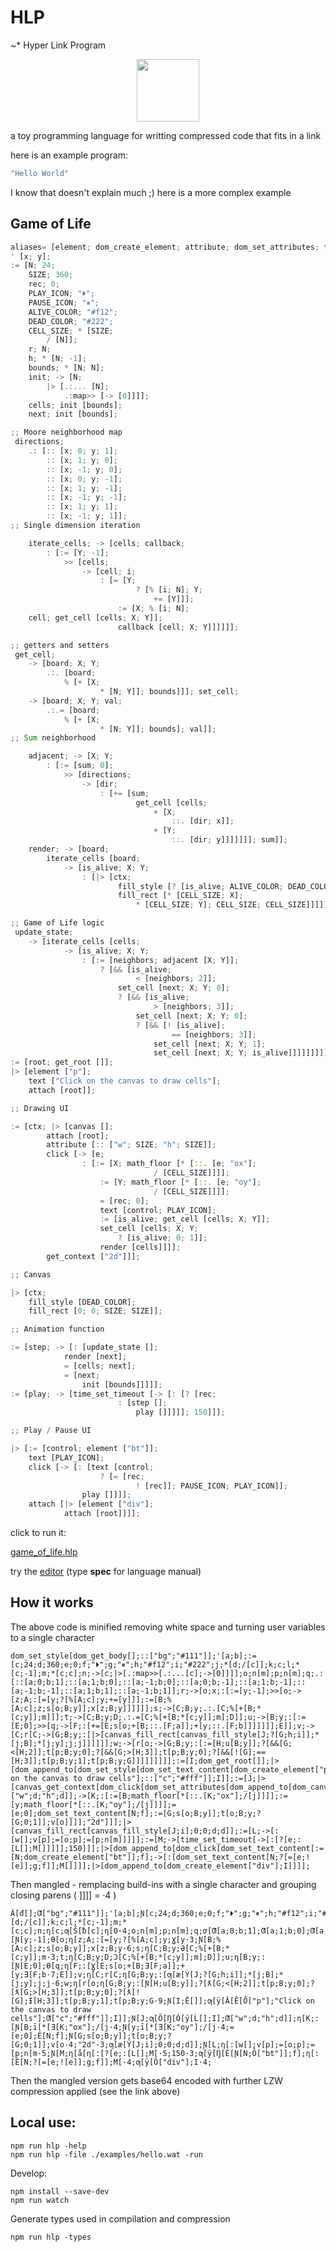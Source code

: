 # HLP

~\* Hyper Link Program

<p align="center">
<img width="100" src="./editor/assets/images/icon-512.png"/>
</p>
a toy programming language for writting compressed code that fits in a link

here is an example program:

```rs
"Hello World"
```

I know that doesn't explain much ;)
here is a more complex example

## Game of Life

```rs
aliases= [element; dom_create_element; attribute; dom_set_attributes; text; dom_set_text_content; attach; dom_append_to; style; dom_set_style; click; dom_click; get_root; dom_get_root; canvas; dom_canvas; get_context; canvas_get_context; fill_style; canvas_fill_style; fill_rect; canvas_fill_rect];
' [x; y];
:= [N; 24;
	SIZE; 360;
	rec; 0;
	PLAY_ICON; "⏵";
	PAUSE_ICON; "⏸";
	ALIVE_COLOR; "#f12";
	DEAD_COLOR; "#222";
	CELL_SIZE; * [SIZE;
		/ [N]];
	r; N;
	h; * [N; -1];
	bounds; * [N; N];
	init; -> [N;
		|> [.:... [N];
			.:map>> [-> [0]]]];
	cells; init [bounds];
	next; init [bounds];

;; Moore neighborhood map
 directions;
	.: [:: [x; 0; y; 1];
		:: [x; 1; y; 0];
		:: [x; -1; y; 0];
		:: [x; 0; y; -1];
		:: [x; 1; y; -1];
		:: [x; -1; y; -1];
		:: [x; 1; y; 1];
		:: [x; -1; y; 1]];
;; Single dimension iteration

	iterate_cells; -> [cells; callback;
		: [:= [Y; -1];
			>> [cells;
				-> [cell; i;
					: [= [Y;
							? [% [i; N]; Y;
								+= [Y]]];
						:= [X; % [i; N];
	cell; get_cell [cells; X; Y]];
						callback [cell; X; Y]]]]]];

;; getters and setters
 get_cell;
	-> [board; X; Y;
		.:. [board;
			% [+ [X;
					* [N; Y]]; bounds]]]; set_cell;
	-> [board; X; Y; val;
		.:.= [board;
			% [+ [X;
					* [N; Y]]; bounds]; val]];
;; Sum neighborhood

	adjacent; -> [X; Y;
		: [:= [sum; 0];
			>> [directions;
				-> [dir;
					: [+= [sum;
							get_cell [cells;
								+ [X;
									::. [dir; x]];
								+ [Y;
									::. [dir; y]]]]]]]; sum]];
	render; -> [board;
		iterate_cells [board;
			-> [is_alive; X; Y;
				: [|> [ctx;
						fill_style [? [is_alive; ALIVE_COLOR; DEAD_COLOR]];
						fill_rect [* [CELL_SIZE; X];
							* [CELL_SIZE; Y]; CELL_SIZE; CELL_SIZE]]]]]];

;; Game of Life logic
 update_state;
	-> [iterate_cells [cells;
			-> [is_alive; X; Y;
				: [:= [neighbors; adjacent [X; Y]];
					? [&& [is_alive;
							< [neighbors; 2]];
						set_cell [next; X; Y; 0];
						? [&& [is_alive;
								> [neighbors; 3]];
							set_cell [next; X; Y; 0];
							? [&& [! [is_alive];
									== [neighbors; 3]];
								set_cell [next; X; Y; 1];
								set_cell [next; X; Y; is_alive]]]]]]]]];
:= [root; get_root []];
|> [element ["p"];
	text ["Click on the canvas to draw cells"];
	attach [root]];

;; Drawing UI

:= [ctx; |> [canvas [];
		attach [root];
		attribute [:: ["w"; SIZE; "h"; SIZE]];
		click [-> [e;
				: [:= [X; math_floor [* [::. [e; "ox"];
								/ [CELL_SIZE]]]];
					:= [Y; math_floor [* [::. [e; "oy"];
								/ [CELL_SIZE]]]];
					= [rec; 0];
					text [control; PLAY_ICON];
					:= [is_alive; get_cell [cells; X; Y]];
					set_cell [cells; X; Y;
						? [is_alive; 0; 1]];
					render [cells]]]];
		get_context ["2d"]]];

;; Canvas

|> [ctx;
	fill_style [DEAD_COLOR];
	fill_rect [0; 0; SIZE; SIZE]];

;; Animation function

:= [step; -> [: [update_state [];
			render [next];
			= [cells; next];
			= [next;
				init [bounds]]]]];
:= [play; -> [time_set_timeout [-> [: [? [rec;
						: [step [];
							play []]]]]; 150]]];

;; Play / Pause UI

|> [:= [control; element ["bt"]];
	text [PLAY_ICON];
	click [-> [: [text [control;
					? [= [rec;
							! [rec]]; PAUSE_ICON; PLAY_ICON]];
				play []]]];
	attach [|> [element ["div"];
			attach [root]]]];
```

click to run it:

[game_of_life.hlp](https://at-290690.github.io/hlp?l=J1thO2JdO8adW2M7MjQ7ZDszNjA7ZTswO2Y7IuKPtSI7Z8QIuCI7aDsiI2YxMiI7aTsiIzIyMiI7ajsqW2Q7L1tjXV07aztjO2w7KltjOy0xXTttxQpjXTtuO8aeW2M7xqNbxaBbxoBbY13EETDCtzQ7bztuW21dO3DGB3E7xqFbxqJbYTswO2I7MV07xQwxO2I7MMcMLcwNxCXEackmyQ3FJ80bzRoxXV07cuQAhG87eDs6W8adW3nGLp9bb8QXejtBOzpbPVt5Oz9bJVtB5ADEeTvGlFt5wrcz5AElQjvHFno7c1tvO0I7eV1dO3hbesQKwrc2O3PERUPEDjvGj1tDOyVbK1tC5QEOxCltxEZ0yiNEO8aG0iVdO0RdXTt1xCfEJeUApkXlAPufW3HEFkbEFJRbReUAg8Q7xo5bRjthXV07K1t5xg1iwrc3O0VdXTt2xm5yW0PECUfFdzpbxqNbw6Zbw51bSjs%2FW0c7aDtpXV07KltqO0LGB3ldO2o7auQA0XfEN3LmAR3JPp1bSDt15ACdXV07P1vGm1tHOzxbSDsyXV07dFtwxSYwyRo%2BW0g7M9MaIVtHXTvGl88eMcoLR8K3OeQBdEk7xJJbXV3kAkbDv1vDilvDlFsicCJdOyJDbGljayBvbiB0aGUgY2FudmFzIHRvIGRyYXcgY2VsbHMiXTtJxDrkAOnEP5ZbxYpbw5PESMS5W8Qd5AIcInciO2Q7ImgiO2TELZ5bS%2BYA5UI7xKtbKlvGjltLOyJveCJdOy9bauQCvOUCN8wcecocPVtl5ADjw4pbTjtmxXtH6wIrdMYK5QF2MOUCjnZbb8Q3IjJkIuUCZOoBmmldOzA7MDtk5gCWnVtM5ACbOlt3W8Q1cF07PVtvO8UH5QNEwrc1xCVNxCXDpVvFKz9bZTs6W0xbXTtNW8QgMTUwyGS%2F5QEKiuQA50475AFRYnQiXV3lALLEOuUAvz9b5ADNIVtlXV07ZztmXcZHNMdAxDVkaXbkAWPEFQ%3D%3D)

try the [editor](https://at-290690.github.io/hlp/editor)
(type **spec** for language manual)

## How it works

The above code is minified removing white space and turning user variables to a single character

```
dom_set_style[dom_get_body[];::["bg";"#111"]];'[a;b];:=[c;24;d;360;e;0;f;"⏵";g;"⏸";h;"#f12";i;"#222";j;*[d;/[c]];k;c;l;*[c;-1];m;*[c;c];n;->[c;|>[.:map>>[.:...[c];->[0]]]];o;n[m];p;n[m];q;.:[::[a;0;b;1];::[a;1;b;0];::[a;-1;b;0];::[a;0;b;-1];::[a;1;b;-1];::[a;-1;b;-1];::[a;1;b;1];::[a;-1;b;1]];r;->[o;x;:[:=[y;-1];>>[o;->[z;A;:[=[y;?[%[A;c];y;+=[y]]];:=[B;%[A;c];z;s[o;B;y]];x[z;B;y]]]]]];s;->[C;B;y;.:.[C;%[+[B;*[c;y]];m]]];t;->[C;B;y;D;.:.=[C;%[+[B;*[c;y]];m];D]];u;->[B;y;:[:=[E;0];>>[q;->[F;:[+=[E;s[o;+[B;::.[F;a]];+[y;::.[F;b]]]]]]];E]];v;->[C;r[C;->[G;B;y;:[|>[canvas_fill_rect[canvas_fill_style[J;?[G;h;i]];*[j;B];*[j;y];j;j]]]]]];w;->[r[o;->[G;B;y;:[:=[H;u[B;y]];?[&&[G;<[H;2]];t[p;B;y;0];?[&&[G;>[H;3]];t[p;B;y;0];?[&&[![G];==[H;3]];t[p;B;y;1];t[p;B;y;G]]]]]]]]];:=[I;dom_get_root[]];|>[dom_append_to[dom_set_style[dom_set_text_content[dom_create_element["p"];"Click on the canvas to draw cells"];::["c";"#fff"]];I]];:=[J;|>[canvas_get_context[dom_click[dom_set_attributes[dom_append_to[dom_canvas[];I];::["w";d;"h";d]];->[K;:[:=[B;math_floor[*[::.[K;"ox"];/[j]]]];:=[y;math_floor[*[::.[K;"oy"];/[j]]]];=[e;0];dom_set_text_content[N;f];:=[G;s[o;B;y]];t[o;B;y;?[G;0;1]];v[o]]]];"2d"]]];|>[canvas_fill_rect[canvas_fill_style[J;i];0;0;d;d]];:=[L;->[:[w[];v[p];=[o;p];=[p;n[m]]]]];:=[M;->[time_set_timeout[->[:[?[e;:[L[];M[]]]]];150]]];|>[dom_append_to[dom_click[dom_set_text_content[:=[N;dom_create_element["bt"]];f];->[:[dom_set_text_content[N;?[=[e;![e]];g;f]];M[]]]];|>[dom_append_to[dom_create_element["div"];I]]]];
```

Then mangled - remplacing build-ins with a single character and grouping closing parens ( ]]]] = ·4 )

```
Ă[đ[];Ƣ["bg";"#111"]];'[a;b];Ɲ[c;24;d;360;e;0;f;"⏵";g;"⏸";h;"#f12";i;"#222";j;*[d;/[c]];k;c;l;*[c;-1];m;*[c;c];n;ƞ[c;ƣ[Š[ƀ[c];ƞ[0·4;o;n[m];p;n[m];q;ơ[Ƣ[a;0;b;1];Ƣ[a;1;b;0];Ƣ[a;-1;b;0];Ƣ[a;0;b;-1];Ƣ[a;1;b;-1];Ƣ[a;-1;b;-1];Ƣ[a;1;b;1];Ƣ[a;-1;b;1]];r;ƞ[o;x;:[Ɲ[y;-1];Ɵ[o;ƞ[z;A;:[=[y;?[%[A;c];y;Ɣ[y·3;Ɲ[B;%[A;c];z;s[o;B;y]];x[z;B;y·6;s;ƞ[C;B;y;Ə[C;%[+[B;*[c;y]];m·3;t;ƞ[C;B;y;D;Ɔ[C;%[+[B;*[c;y]];m];D]];u;ƞ[B;y;:[Ɲ[E;0];Ɵ[q;ƞ[F;:[Ɣ[E;s[o;+[B;Ǝ[F;a]];+[y;Ǝ[F;b·7;E]];v;ƞ[C;r[C;ƞ[G;B;y;:[ƣ[æ[Ý[J;?[G;h;i]];*[j;B];*[j;y];j;j·6;w;ƞ[r[o;ƞ[G;B;y;:[Ɲ[H;u[B;y]];?[ƛ[G;<[H;2]];t[p;B;y;0];?[ƛ[G;>[H;3]];t[p;B;y;0];?[ƛ[![G];Ɨ[H;3]];t[p;B;y;1];t[p;B;y;G·9;Ɲ[I;Ē[]];ƣ[ÿ[Ă[Ê[Ô["p"];"Click on the canvas to draw cells"];Ƣ["c";"#fff"]];I]];Ɲ[J;ƣ[Ö[Ŋ[Ó[ÿ[Ĺ[];I];Ƣ["w";d;"h";d]];ƞ[K;:[Ɲ[B;ī[*[Ǝ[K;"ox"];/[j·4;Ɲ[y;ī[*[Ǝ[K;"oy"];/[j·4;=[e;0];Ê[N;f];Ɲ[G;s[o;B;y]];t[o;B;y;?[G;0;1]];v[o·4;"2d"·3;ƣ[æ[Ý[J;i];0;0;d;d]];Ɲ[L;ƞ[:[w[];v[p];=[o;p];=[p;n[m·5;Ɲ[M;ƞ[å[ƞ[:[?[e;:[L[];M[·5;150·3;ƣ[ÿ[Ŋ[Ê[Ɲ[N;Ô["bt"]];f];ƞ[:[Ê[N;?[=[e;![e]];g;f]];M[·4;ƣ[ÿ[Ô["div"];I·4;
```

Then the mangled version gets base64 encoded with further LZW compression applied (see the link above)

## Local use:

```
npm run hlp -help
npm run hlp -file ./examples/hello.wat -run
```

Develop:

```
npm install --save-dev
npm run watch
```

Generate types used in compilation and compression

```
npm run hlp -types
```
